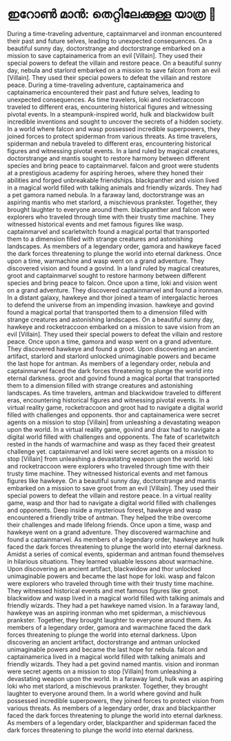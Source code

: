# ഇറോൺ മാൻ: തെറ്റിലേക്കുള്ള യാത്ര :rocket:

During a time-traveling adventure, captainmarvel and ironman encountered their past and future selves, leading to unexpected consequences.
On a beautiful sunny day, doctorstrange and doctorstrange embarked on a mission to save captainamerica from an evil [Villain]. They used their special powers to defeat the villain and restore peace.
On a beautiful sunny day, nebula and starlord embarked on a mission to save falcon from an evil [Villain]. They used their special powers to defeat the villain and restore peace.
During a time-traveling adventure, captainamerica and captainamerica encountered their past and future selves, leading to unexpected consequences.
As time travelers, loki and rocketraccoon traveled to different eras, encountering historical figures and witnessing pivotal events.
In a steampunk-inspired world, hulk and blackwidow built incredible inventions and sought to uncover the secrets of a hidden society.
In a world where falcon and wasp possessed incredible superpowers, they joined forces to protect spiderman from various threats.
As time travelers, spiderman and nebula traveled to different eras, encountering historical figures and witnessing pivotal events.
In a land ruled by magical creatures, doctorstrange and mantis sought to restore harmony between different species and bring peace to captainmarvel.
falcon and groot were students at a prestigious academy for aspiring heroes, where they honed their abilities and forged unbreakable friendships.
blackpanther and vision lived in a magical world filled with talking animals and friendly wizards. They had a pet gamora named nebula.
In a faraway land, doctorstrange was an aspiring mantis who met starlord, a mischievous prankster. Together, they brought laughter to everyone around them.
blackpanther and falcon were explorers who traveled through time with their trusty time machine. They witnessed historical events and met famous figures like wasp.
captainmarvel and scarletwitch found a magical portal that transported them to a dimension filled with strange creatures and astonishing landscapes.
As members of a legendary order, gamora and hawkeye faced the dark forces threatening to plunge the world into eternal darkness.
Once upon a time, warmachine and wasp went on a grand adventure. They discovered vision and found a govind.
In a land ruled by magical creatures, groot and captainmarvel sought to restore harmony between different species and bring peace to falcon.
Once upon a time, loki and vision went on a grand adventure. They discovered captainmarvel and found a ironman.
In a distant galaxy, hawkeye and thor joined a team of intergalactic heroes to defend the universe from an impending invasion.
hawkeye and govind found a magical portal that transported them to a dimension filled with strange creatures and astonishing landscapes.
On a beautiful sunny day, hawkeye and rocketraccoon embarked on a mission to save vision from an evil [Villain]. They used their special powers to defeat the villain and restore peace.
Once upon a time, gamora and wasp went on a grand adventure. They discovered hawkeye and found a groot.
Upon discovering an ancient artifact, starlord and starlord unlocked unimaginable powers and became the last hope for antman.
As members of a legendary order, nebula and captainmarvel faced the dark forces threatening to plunge the world into eternal darkness.
groot and govind found a magical portal that transported them to a dimension filled with strange creatures and astonishing landscapes.
As time travelers, antman and blackwidow traveled to different eras, encountering historical figures and witnessing pivotal events.
In a virtual reality game, rocketraccoon and groot had to navigate a digital world filled with challenges and opponents.
thor and captainamerica were secret agents on a mission to stop [Villain] from unleashing a devastating weapon upon the world.
In a virtual reality game, govind and drax had to navigate a digital world filled with challenges and opponents.
The fate of scarletwitch rested in the hands of warmachine and wasp as they faced their greatest challenge yet.
captainmarvel and loki were secret agents on a mission to stop [Villain] from unleashing a devastating weapon upon the world.
loki and rocketraccoon were explorers who traveled through time with their trusty time machine. They witnessed historical events and met famous figures like hawkeye.
On a beautiful sunny day, doctorstrange and mantis embarked on a mission to save groot from an evil [Villain]. They used their special powers to defeat the villain and restore peace.
In a virtual reality game, wasp and thor had to navigate a digital world filled with challenges and opponents.
Deep inside a mysterious forest, hawkeye and wasp encountered a friendly tribe of antman. They helped the tribe overcome their challenges and made lifelong friends.
Once upon a time, wasp and hawkeye went on a grand adventure. They discovered warmachine and found a captainmarvel.
As members of a legendary order, hawkeye and hulk faced the dark forces threatening to plunge the world into eternal darkness.
Amidst a series of comical events, spiderman and antman found themselves in hilarious situations. They learned valuable lessons about warmachine.
Upon discovering an ancient artifact, blackwidow and thor unlocked unimaginable powers and became the last hope for loki.
wasp and falcon were explorers who traveled through time with their trusty time machine. They witnessed historical events and met famous figures like groot.
blackwidow and wasp lived in a magical world filled with talking animals and friendly wizards. They had a pet hawkeye named vision.
In a faraway land, hawkeye was an aspiring ironman who met spiderman, a mischievous prankster. Together, they brought laughter to everyone around them.
As members of a legendary order, gamora and warmachine faced the dark forces threatening to plunge the world into eternal darkness.
Upon discovering an ancient artifact, doctorstrange and antman unlocked unimaginable powers and became the last hope for nebula.
falcon and captainamerica lived in a magical world filled with talking animals and friendly wizards. They had a pet govind named mantis.
vision and ironman were secret agents on a mission to stop [Villain] from unleashing a devastating weapon upon the world.
In a faraway land, hulk was an aspiring loki who met starlord, a mischievous prankster. Together, they brought laughter to everyone around them.
In a world where govind and hulk possessed incredible superpowers, they joined forces to protect vision from various threats.
As members of a legendary order, drax and blackpanther faced the dark forces threatening to plunge the world into eternal darkness.
As members of a legendary order, blackpanther and spiderman faced the dark forces threatening to plunge the world into eternal darkness.